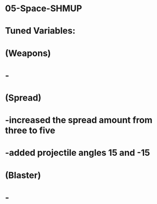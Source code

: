 # 05-Space-SHMUP
 
# Tuned Variables:
# (Weapons)
# - 
# (Spread) 
# -increased the spread amount from three to five
# -added projectile angles 15 and -15
# (Blaster)
# -